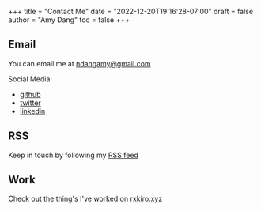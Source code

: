 +++
title = "Contact Me"
date = "2022-12-20T19:16:28-07:00"
draft = false
author = "Amy Dang"
toc = false
+++

## Email

You can email me at [ndangamy@gmail.com](mailto:ndangamy@gmail.com)

Social Media:

- [github](https://github.com/kirontoo)
- [twitter](https://twitter.com/rxkironto)
- [linkedin](https://www.linkedin.com/in/amyndang)

## RSS

Keep in touch by following my [RSS feed](https://blog.rxkiro.xyz/index.xml)

## Work

Check out the thing's I've worked on [rxkiro.xyz](https://rxkiro.xyz)
